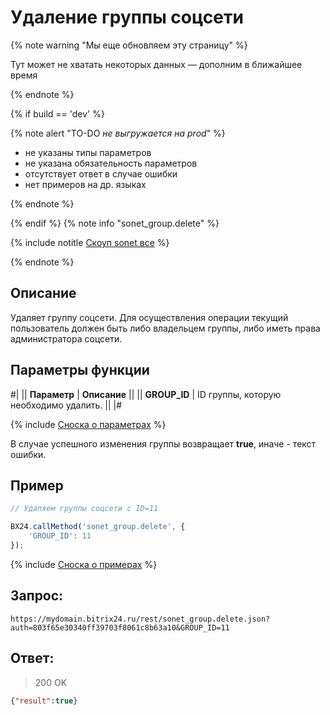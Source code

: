 # Удаление группы соцсети

{% note warning "Мы еще обновляем эту страницу" %}

Тут может не хватать некоторых данных — дополним в ближайшее время

{% endnote %}

{% if build == 'dev' %}

{% note alert "TO-DO _не выгружается на prod_" %}

- не указаны типы параметров
- не указана обязательность параметров
- отсутствует ответ в случае ошибки
- нет примеров на др. языках

{% endnote %}

{% endif %}
{% note info "sonet_group.delete" %}

{% include notitle [Скоуп sonet все](./_includes/scope-sonet-all.md) %}

{% endnote %}

## Описание

Удаляет группу соцсети. Для осуществления операции текущий пользователь должен быть либо владельцем группы, либо иметь права администратора соцсети.

## Параметры функции

#|
|| **Параметр** | **Описание** ||
|| **GROUP_ID** | ID группы, которую необходимо удалить. ||
|#

{% include [Сноска о параметрах](../../_includes/required.md) %}

В случае успешного изменения группы возвращает **true**, иначе - текст ошибки.

## Пример

```js
// Удаляем группы соцсети с ID=11

BX24.callMethod('sonet_group.delete', {
    'GROUP_ID': 11
});
```
{% include [Сноска о примерах](../../_includes/examples.md) %}

## Запрос:

```http
https://mydomain.bitrix24.ru/rest/sonet_group.delete.json?auth=803f65e30340ff39703f8061c8b63a10&GROUP_ID=11
```

## Ответ:

>200 OK

```json
{"result":true}
```